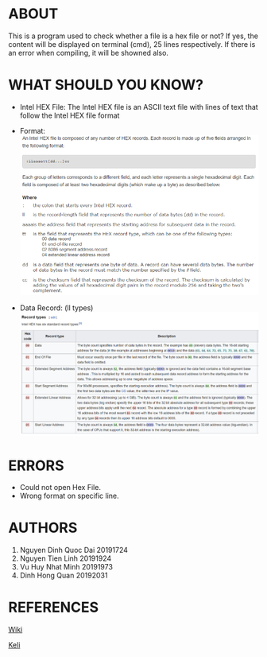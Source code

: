# ABOUT
This is a program used to check whether a file is a hex file or not? If yes, the content will be displayed on terminal (cmd), 25 lines respectively. If there is an error when compiling, it will be showned also.

# WHAT SHOULD YOU KNOW?
- Intel HEX File: The Intel HEX file is an ASCII text file with lines of text that follow the Intel HEX file format

- Format: ![Record Format](Images/Format.png)

- Data Record: (ll types) ![Record Types](Images/RecordTypes.png)
# ERRORS
- Could not open Hex File.
- Wrong format on specific line.

# AUTHORS
1. Nguyen Dinh Quoc Dai 20191724
1. Nguyen Tien Linh 20191924
1. Vu Huy Nhat Minh 20191973
1. Dinh Hong Quan 20192031

# REFERENCES
[Wiki](https://en.wikipedia.org/wiki/Intel_HEX) 

[Keli](https://www.keil.com/support/man/docs/oh51/oh51_ih_record.htm)